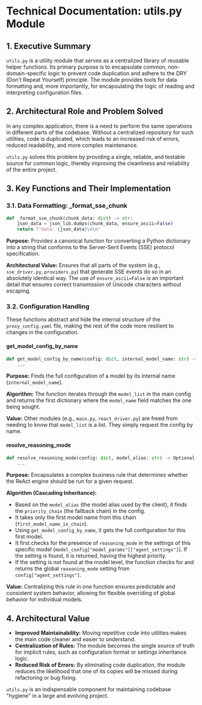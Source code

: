 # Technical Documentation: utils.py Module

## 1. Executive Summary

`utils.py` is a utility module that serves as a centralized library of reusable helper functions. Its primary purpose is to encapsulate common, non-domain-specific logic to prevent code duplication and adhere to the DRY (Don't Repeat Yourself) principle. The module provides tools for data formatting and, more importantly, for encapsulating the logic of reading and interpreting configuration files.

## 2. Architectural Role and Problem Solved

In any complex application, there is a need to perform the same operations in different parts of the codebase. Without a centralized repository for such utilities, code is duplicated, which leads to an increased risk of errors, reduced readability, and more complex maintenance.

`utils.py` solves this problem by providing a single, reliable, and testable source for common logic, thereby improving the cleanliness and reliability of the entire project.

## 3. Key Functions and Their Implementation

### 3.1. Data Formatting: _format_sse_chunk

```python
def _format_sse_chunk(chunk_data: dict) -> str:
    json_data = json_lib.dumps(chunk_data, ensure_ascii=False)
    return f"data: {json_data}\n\n"
```
**Purpose:** Provides a canonical function for converting a Python dictionary into a string that conforms to the Server-Sent Events (SSE) protocol specification.

**Architectural Value:** Ensures that all parts of the system (e.g., `sse_driver.py`, `providers.py`) that generate SSE events do so in an absolutely identical way. The use of `ensure_ascii=False` is an important detail that ensures correct transmission of Unicode characters without escaping.

### 3.2. Configuration Handling

These functions abstract and hide the internal structure of the `proxy_config.yaml` file, making the rest of the code more resilient to changes in the configuration.

#### get_model_config_by_name

```python
def get_model_config_by_name(config: dict, internal_model_name: str) -> Optional[Dict[str, Any]]:
    ...
```
**Purpose:** Finds the full configuration of a model by its internal name (`internal_model_name`).

**Algorithm:** The function iterates through the `model_list` in the main config and returns the first dictionary where the `model_name` field matches the one being sought.

**Value:** Other modules (e.g., `main.py`, `react_driver.py`) are freed from needing to know that `model_list` is a list. They simply request the config by name.

#### resolve_reasoning_mode

```python
def resolve_reasoning_mode(config: dict, model_alias: str) -> Optional[str]:
    ...
```
**Purpose:** Encapsulates a complex business rule that determines whether the ReAct engine should be run for a given request.

**Algorithm (Cascading Inheritance):**
*   Based on the `model_alias` (the model alias used by the client), it finds the `priority_chain` (the fallback chain) in the config.
*   It takes only the first model name from this chain (`first_model_name_in_chain`).
*   Using `get_model_config_by_name`, it gets the full configuration for this first model.
*   It first checks for the presence of `reasoning_mode` in the settings of this specific model (`model_config["model_params"]["agent_settings"]`). If the setting is found, it is returned, having the highest priority.
*   If the setting is not found at the model level, the function checks for and returns the global `reasoning_mode` setting from `config["agent_settings"]`.

**Value:** Centralizing this rule in one function ensures predictable and consistent system behavior, allowing for flexible overriding of global behavior for individual models.

## 4. Architectural Value

*   **Improved Maintainability:** Moving repetitive code into utilities makes the main code cleaner and easier to understand.
*   **Centralization of Rules:** The module becomes the single source of truth for implicit rules, such as configuration format or settings inheritance logic.
*   **Reduced Risk of Errors:** By eliminating code duplication, the module reduces the likelihood that one of its copies will be missed during refactoring or bug fixing.

`utils.py` is an indispensable component for maintaining codebase "hygiene" in a large and evolving project.